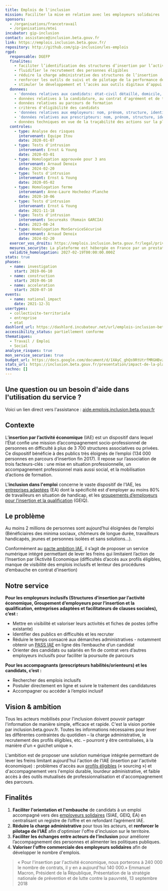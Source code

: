 ```yaml
---
title: Emplois de l'inclusion
mission: Faciliter la mise en relation avec les employeurs solidaires
sponsors:
  - /organisations/francetravail
  - /organisations/mtei
incubator: gip-inclusion
contact: assistance@inclusion.beta.gouv.fr
link: https://emplois.inclusion.beta.gouv.fr/
repository: http://github.com/gip-inclusion/les-emplois
rgpd:
  responsable: DGEFP
  finalites:
    - faciliter l’identification des structures d’insertion par l’activité économique
    - fluidifier le recrutement des personnes éligibles
    - réduire la charge administrative des structures de l’insertion
    - renforcer les outils de suivi et de pilotage de la performance des structures d’insertion
    - stimuler le développement et l’accès aux outils digitaux d’appui aux parcours d’insertion
  donnees:
    - 'données relatives aux candidats: état-civil détaillé, domicile, téléphone, courriel'
    - données relatives à la candidature, au contrat d'agrément et de travail
    - données relatives au parcours de formation
    - critères d'éligibilité des candidats
    - 'données relatives aux employeurs: nom, prénom, structure, identifiants professionnels'
    - 'données relatives aux prescripteurs: nom, prénom, structure, identifiants professionnels'
    - données techniques en vue de la traçabilité des actions sur la plateforme
  controles:
    - type: Analyse des risques
      intervenant: Equipe Itou
      date: 2020-01-07
    - type: Tests d'intrusion
      intervenant: Ernst & Young
      date: 2020-03-01
    - type: Homologation approuvée pour 3 ans
      intervenant: Arnaud Denoix
      date: 2024-02-20
    - type: Tests d'intrusion
      intervenant: Ernst & Young
      date: 2020-05-02
    - type: Homologation ferme
      intervenant: Anne-Laure Hochedez-Planche
      date: 2020-10-06
    - type: Tests d'intrusion
      intervenant: Ernst & Young
      date: 2021-11-18
    - type: Tests d'intrusion
      intervenant: Secureaks (Romain GARCIA)
      date: 2023-08-24
    - type: Homologation MonServiceSécurisé
      intervenant: Arnaud Denoix
      date: 2024-02-20
  exercer_vos_droits: https://emplois.inclusion.beta.gouv.fr/legal/privacy/#quels-droits-avez-vous-
  mesures_securite: La plateforme est hébergée en France par un prestataire certifié ISO.
  validite_homologation: 2027-02-19T00:00:00.000Z
stats: true
phases:
  - name: investigation
    start: 2019-06-10
  - name: construction
    start: 2019-06-10
  - name: acceleration
    start: 2020-07-10
events:
  - name: national_impact
    date: 2021-12-31
usertypes:
  - collectivite-territoriale
  - entreprise
  - etat
dashlord_url: https://dashlord.incubateur.net/url/emplois-inclusion-beta-gouv-fr/
accessibility_status: partiellement conforme
thematiques:
  - Travail / Emploi
  - Social
analyse_risques: true
mon_service_securise: true
budget_url: https://docs.google.com/document/d/1XAyC_ghQs9RtUtrfMRGHBvzqhjCWfqDbshT8b__XU9Q/edit?tab=t.0
stats_url: https://inclusion.beta.gouv.fr/presentation/impact-de-la-plateforme-de-linclusion/
techno: []
---
```

## Une question ou un besoin d'aide dans l'utilisation du service ?
Voici un lien direct vers l'assistance : [aide.emplois.inclusion.beta.gouv.fr](https://aide.emplois.inclusion.beta.gouv.fr/)

## Contexte

L’**insertion par l’activité économique** (IAE) est un dispositif dans lequel l’État
confie une mission d’accompagnement socio-professionnel de personnes en difficulté à plus de 3 700 structures associatives ou privées. Ce dispositif bénéficie à des publics très éloignés de l’emploi (134 000 personnes en parcours d’insertion fin 2017). Il repose sur l’association de trois facteurs-clés : une mise en situation professionnelle, un accompagnement professionnel mais aussi social, et la mobilisation d’actions de formation.

L'**inclusion dans l'emploi** concerne le vaste dispositif de l'IAE, les [entreprises adaptées](https://travail-emploi.gouv.fr/emploi/emploi-et-handicap/article/emploi-et-handicap-les-entreprises-adaptees-ea) (EA) dont la spécificité est d'employer au moins 80% de travailleurs en situation de handicap, et les [groupements d’employeurs pour l’insertion et la qualification](https://travail-emploi.gouv.fr/emploi/insertion-activite-economique/article/groupements-d-employeurs-pour-l-insertion-et-la-qualification-geiq) (GEIQ).

## Le problème

Au moins 2 millions de personnes sont aujourd’hui éloignées de l’emploi (Bénéficiaires des minima sociaux, chômeurs de longue durée, travailleurs handicapés, jeunes et personnes isolées et sans solutions…).

Conformément au [pacte ambition IAE](https://www.google.com/url?sa=i&url=https%3A%2F%2Ftravail-emploi.gouv.fr%2FIMG%2Fpdf%2Fpacte_d_ambition___insertion_par_l_activite_economique.pdf&psig=AOvVaw2dk2LmmsO6yDRPmsj67UJu&ust=1719486855599000&source=images&cd=vfe&opi=89978449&ved=0CAQQn5wMahcKEwjIj5_rkfmGAxUAAAAAHQAAAAAQBA), il s’agit de proposer un service numérique intégré permettant de lever les freins qui limitaient l’action de l’Insertion par l’Activité Economique (difficultés d’accès aux profils éligibles, manque de visibilité des emplois inclusifs et  lenteur des procédures d’embauche en contrat d’insertion)

## Notre service

**Pour les employeurs inclusifs (Structures d’insertion par l’activité économique, Groupement d’employeurs pour l’insertion et la qualification, entreprises adaptées et facilitateurs de clauses sociales), c’est :**

- Mettre en visibilité et valoriser leurs activités et fiches de postes (offre existante)
- Identifier des publics en difficultés et les recruter
- Réduire le temps consacré aux démarches administratives - notamment obtenir un [PASS IAE](https://aide.emplois.inclusion.beta.gouv.fr/hc/fr/articles/14733528375185--PASS-IAE-Comment-%C3%A7a-marche) en ligne dès l’embauche d’un candidat
- Orienter des candidats ou salariés en fin de contrat vers d’autres employeurs inclusifs pour faciliter la poursuite de parcours

**Pour les accompagnants (prescripteurs habilités/orienteurs) et les candidats, c’est :**

- Rechercher des emplois inclusifs
- Postuler directement en ligne et suivre le traitement des candidatures
- Accompagner ou accéder à l’emploi inclusif

## Vision & ambition

Tous les acteurs mobilisés pour l'inclusion doivent pouvoir partager l'information de manière simple, efficace et rapide. C'est la vision portée par inclusion.beta.gouv.fr. Toutes les informations nécessaires pour lever les différentes contraintes du quotidien – la charge administrative, le recrutement des profils éligibles, etc. – pourront y être centralisées, à la manière d'un « guichet unique ».

L'ambition est de proposer une solution numérique intégrée permettant de lever les freins limitant aujourd'hui l'action de l'IAE (insertion par l'activité économique) : problèmes d'accès aux [profils éligibles](https://doc.inclusion.beta.gouv.fr/pourquoi-cette-plateforme/les-acteurs/qui-peut-beneficier-des-contrats-dinsertion-par-lactivite-economique) (« sourcing ») et d'accompagnement vers l'emploi durable, lourdeur administrative, et faible accès à des outils mutualisés de professionnalisation et d'accompagnement des parcours.

## Finalités

1. **Faciliter l'orientation et l'embauche** de candidats à un emploi accompagné vers des [employeurs solidaires](https://doc.inclusion.beta.gouv.fr/presentation/employeurs-solidaires) (SIAE, GEIQ, EA) en centralisant un registre de l’offre et en refondant l’agrément IAE.
2. **Réduire la charge administrative** pour tous les acteurs, et **renforcer le pilotage de l’IAE** afin d'optimiser l'offre d'inclusion sur le territoire.
3. **Faciliter les échanges entre acteurs de l’inclusion** pour améliorer l’accompagnement des personnes et alimenter les politiques publiques.
4. **Valoriser l'offre commerciale des employeurs solidaires** afin de développer le nombre d'emplois.

> « Pour l'insertion par l'activité économique, nous porterons à 240 000 le nombre de contrats, il y en a aujourd'hui 140 000.»
> Emmanuel Macron, Président de la République, Présentation de la stratégie nationale de prévention et de lutte contre la pauvreté, 13 septembre 2018
